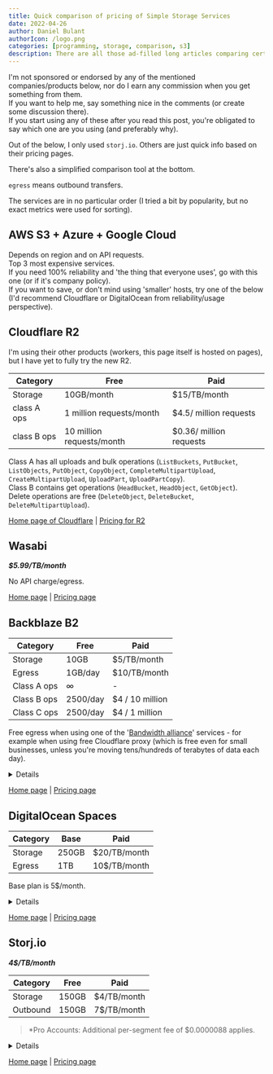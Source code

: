 ```yaml
---
title: Quick comparison of pricing of Simple Storage Services
date: 2022-04-26
author: Daniel Bulant
authorIcon: /logo.png
categories: [programming, storage, comparison, s3]
description: There are all those ad-filled long articles comparing certain things (in this case, simple storage services, or S3), usually auto generated. So here's a note for my future self in a format I like now.
---
```


I'm not sponsored or endorsed by any of the mentioned companies/products below, nor do I earn any commission when you get something from them.  
If you want to help me, say something nice in the comments (or create some discussion there).  
If you start using any of these after you read this post, you're obligated to say which one are you using (and preferably why).

Out of the below, I only used `storj.io`. Others are just quick info based on their pricing pages.

There's also a simplified comparison tool at the bottom.

`egress` means outbound transfers.

The services are in no particular order (I tried a bit by popularity, but no exact metrics were used for sorting).

## AWS S3 + Azure + Google Cloud

Depends on region and on API requests.  
Top 3 most expensive services.  
If you need 100% reliability and 'the thing that everyone uses', go with this one (or if it's company policy).  
If you want to save, or don't mind using 'smaller' hosts, try one of the below (I'd recommend Cloudflare or DigitalOcean from reliability/usage perspective).

## Cloudflare R2

I'm using their other products (workers, this page itself is hosted on pages), but I have yet to fully try the new R2.

| Category | Free | Paid |
| -------- | ---- | ---- |
| Storage | 10GB/month | $15/TB/month |
| class A ops | 1 million requests/month | $4.5/ million requests |
| class B ops | 10 million requests/month | $0.36/ million requests |

Class A has all uploads and bulk operations (`ListBuckets`, `PutBucket`, `ListObjects`, `PutObject`, `CopyObject`, `CompleteMultipartUpload`, `CreateMultipartUpload`, `UploadPart`, `UploadPartCopy`).  
Class B contains get operations (`HeadBucket`, `HeadObject`, `GetObject`).  
Delete operations are free (`DeleteObject`, `DeleteBucket`, `DeleteMultipartUpload`).  

[Home page of Cloudflare](https://cloudflare.com) | [Pricing for R2](https://developers.cloudflare.com/r2/platform/pricing/)

## Wasabi

***$5.99/TB/month***

No API charge/egress.

[Home page](https://wasabi.com) | [Pricing page](https://wasabi.com/cloud-storage-pricing/)

## Backblaze B2

| Category | Free | Paid |
| -------- | ---- | ---- |
| Storage | 10GB | $5/TB/month |
| Egress | 1GB/day | $10/TB/month |
| Class A ops | $\infty$ | - |
| Class B ops | 2500/day | $4 / 10 million |
| Class C ops | 2500/day | $4 / 1 million |

Free egress when using one of the '[Bandwidth alliance](https://www.cloudflare.com/bandwidth-alliance/)' services - for example when using free Cloudflare proxy (which is free even for small businesses, unless you're moving tens/hundreds of terabytes of data each day).

<details>
    <summary>Details</summary>

    ### Class A
    
    Uploads, deletes (of objects and buckets), aborts (of multipart uploads).

    ### Class B

    Downloads (and getting metadata of objects). This doesn't count as egress, so it's still paid even when over 'Bandwidth alliance'.

    ### Class C

    Copy, Create bucket, CORS bucket management, bucket information, listing.
</details>

[Home page](https://backblaze.com) | [Pricing page](https://www.backblaze.com/b2/cloud-storage-pricing.html)

## DigitalOcean Spaces

| Category | Base | Paid |
| ----- | --- | --- |
| Storage | 250GB | $20/TB/month |
| Egress | 1TB | 10$/TB/month |

Base plan is 5$/month.

<details>
    <summary>Details</summary>
    Egress is kinda funky, but essentially it's free when transfering to droplets (VMs) in the same region, otherwise it's paid.

    Digital Ocean also has some kind of CDN for free bundled, and when using CDN only egress from Spaces to CDN is counted.

    To find pricing for Spaces, I had to open up `pricing` page from their homepage, scroll down, click `spaces` card, click `learn more` link in the description, scroll down, click `product docs`, and then it showed the pricing itself.

    They have rate limits for API requests in place (see [Pricing page](https://docs.digitalocean.com/products/spaces)). Of those the most notable one
    is that you can only do 5 `PUT` or `COPY` requests in 5 minutse for any object (file) in Spaces.  
    As a side note, they use non-standard `503 Slow Down` (normally `Service Unavailable`) error code instead of the more common `429 Too Many Requests` (part of RFC 6585).
</details>

[Home page](https://digitalocean.com) | [Pricing page](https://docs.digitalocean.com/products/spaces)

## Storj.io

***4$/TB/month***

| Category | Free | Paid |
| -------- | ---- | ---- |
| Storage | 150GB | $4/TB/month |
| Outbound | 150GB | 7$/TB/month |

> *Pro Accounts: Additional per-segment fee of $0.0000088 applies.


<details>
    <summary>Details</summary>

    When uploading via CLI/libraries, their software splits the files into segments, each of which is stored on multiple machines at once for redundancy. S3 gateway does that for you, and I don't know how exactly the file is split into segments. Segment price is not part of the comparison at the end.
  
    Really slow uploads (when using the S3 gateway, it's possible if you use the CLI/libraries that it's faster), downloads usable, but I'd still recommend putting it behind Cloudflare or similar proxy if you're storing mostly small user uploads.  
    It should be more secure that the others, in that if you don't use the S3 gateway but rather their open-source CLI/libraries, it encrypts the file locally with the specified key, and uploads a part of the file to multiple machines, so none of the machines can read your file.  
    Also, they're not the one's running all of the machines on which files are stored - they pay members for their excess storage if they install Storj's daemon.  
    S3 gateway has server-side encryption.  

    They cannot retrieve the files if you lose the keys.
</details>

[Home page](https://storj.io) | [Pricing page](https://www.storj.io/pricing)
